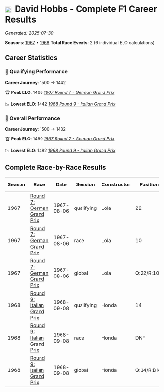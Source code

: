 # <img src="https://upload.wikimedia.org/wikipedia/commons/thumb/8/83/Flag_of_the_United_Kingdom_%283-5%29.svg/512px-Flag_of_the_United_Kingdom_%283-5%29.svg.png?20250726143817" alt="United Kingdom" width="20" height="auto" style="vertical-align: middle; margin-right: 5px;" onerror="this.outerHTML='🇬🇧'; this.style.marginRight='5px';"/> David Hobbs - Complete F1 Career Results

*Generated: 2025-07-30*

**Seasons**: [1967](../seasons/1967-season-report.md) • [1968](../seasons/1968-season-report.md)
**Total Race Events**: 2 (6 individual ELO calculations)

## Career Statistics

### 🏁 Qualifying Performance
**Career Journey**: 1500 → 1442

🏆 **Peak ELO**: 1468
   *[1967 Round 7 - German Grand Prix](../seasons/1967-season-report.md#round-7-german-grand-prix)*

📉 **Lowest ELO**: 1442
   *[1968 Round 9 - Italian Grand Prix](../seasons/1968-season-report.md#round-9-italian-grand-prix)*

### 🌟 Overall Performance
**Career Journey**: 1500 → 1482

🏆 **Peak ELO**: 1490
   *[1967 Round 7 - German Grand Prix](../seasons/1967-season-report.md#round-7-german-grand-prix)*

📉 **Lowest ELO**: 1482
   *[1968 Round 9 - Italian Grand Prix](../seasons/1968-season-report.md#round-9-italian-grand-prix)*


## Complete Race-by-Race Results

| Season | Race | Date | Session | Constructor | Position | Starting ELO | ELO Change | Final ELO | Teammate |
|--------|------|------|---------|-------------|----------|--------------|------------|-----------|----------|
| 1967 | [Round 7: German Grand Prix](../seasons/1967-season-report.md#round-7-german-grand-prix) | 1967-08-06 | qualifying | Lola | 22 | 1500 | -32 | 1468 | <img src="https://upload.wikimedia.org/wikipedia/commons/b/ba/Flag_of_Germany.svg" alt="Germany" width="20" height="auto" style="vertical-align: middle; margin-right: 5px;" onerror="this.outerHTML='🇩🇪'; this.style.marginRight='5px';"/> Hubert Hahne |
| 1967 | [Round 7: German Grand Prix](../seasons/1967-season-report.md#round-7-german-grand-prix) | 1967-08-06 | race | Lola | 10 | 1500 | N/A | 1500 | <img src="https://upload.wikimedia.org/wikipedia/commons/b/ba/Flag_of_Germany.svg" alt="Germany" width="20" height="auto" style="vertical-align: middle; margin-right: 5px;" onerror="this.outerHTML='🇩🇪'; this.style.marginRight='5px';"/> Hubert Hahne |
| 1967 | [Round 7: German Grand Prix](../seasons/1967-season-report.md#round-7-german-grand-prix) | 1967-08-06 | global | Lola | Q:22/R:10 | 1500 | -10 | 1490 | <img src="https://upload.wikimedia.org/wikipedia/commons/b/ba/Flag_of_Germany.svg" alt="Germany" width="20" height="auto" style="vertical-align: middle; margin-right: 5px;" onerror="this.outerHTML='🇩🇪'; this.style.marginRight='5px';"/> Hubert Hahne |
| 1968 | [Round 9: Italian Grand Prix](../seasons/1968-season-report.md#round-9-italian-grand-prix) | 1968-09-08 | qualifying | Honda | 14 | 1468 | -26 | 1442 | <img src="https://upload.wikimedia.org/wikipedia/commons/thumb/8/83/Flag_of_the_United_Kingdom_%283-5%29.svg/512px-Flag_of_the_United_Kingdom_%283-5%29.svg.png?20250726143817" alt="United Kingdom" width="20" height="auto" style="vertical-align: middle; margin-right: 5px;" onerror="this.outerHTML='🇬🇧'; this.style.marginRight='5px';"/> John Surtees |
| 1968 | [Round 9: Italian Grand Prix](../seasons/1968-season-report.md#round-9-italian-grand-prix) | 1968-09-08 | race | Honda | DNF | 1500 | N/A | 1500 | <img src="https://upload.wikimedia.org/wikipedia/commons/thumb/8/83/Flag_of_the_United_Kingdom_%283-5%29.svg/512px-Flag_of_the_United_Kingdom_%283-5%29.svg.png?20250726143817" alt="United Kingdom" width="20" height="auto" style="vertical-align: middle; margin-right: 5px;" onerror="this.outerHTML='🇬🇧'; this.style.marginRight='5px';"/> John Surtees |
| 1968 | [Round 9: Italian Grand Prix](../seasons/1968-season-report.md#round-9-italian-grand-prix) | 1968-09-08 | global | Honda | Q:14/R:DNF | 1490 | -8 | 1482 | <img src="https://upload.wikimedia.org/wikipedia/commons/thumb/8/83/Flag_of_the_United_Kingdom_%283-5%29.svg/512px-Flag_of_the_United_Kingdom_%283-5%29.svg.png?20250726143817" alt="United Kingdom" width="20" height="auto" style="vertical-align: middle; margin-right: 5px;" onerror="this.outerHTML='🇬🇧'; this.style.marginRight='5px';"/> John Surtees |
